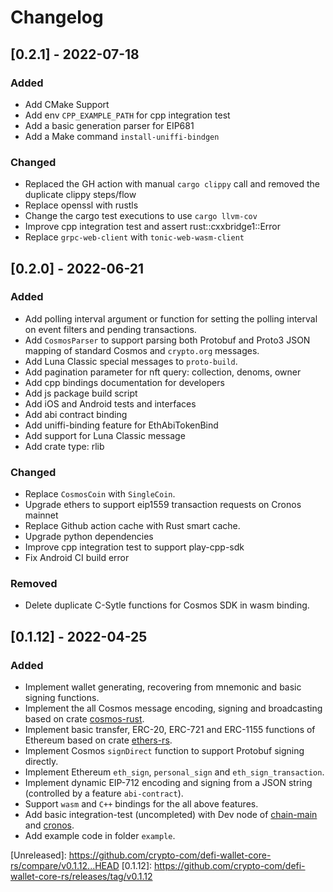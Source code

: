 # Changelog

## [0.2.1] - 2022-07-18
### Added
- Add CMake Support
- Add env `CPP_EXAMPLE_PATH` for cpp integration test
- Add a basic generation parser for EIP681
- Add a Make command `install-uniffi-bindgen`

### Changed
- Replaced the GH action with manual `cargo clippy` call and removed the duplicate clippy steps/flow
- Replace openssl with rustls
- Change the cargo test executions to use `cargo llvm-cov`
- Improve cpp integration test and assert rust::cxxbridge1::Error
- Replace `grpc-web-client` with `tonic-web-wasm-client`

## [0.2.0] - 2022-06-21
### Added
- Add polling interval argument or function for setting the polling interval on event filters and pending transactions.
- Add `CosmosParser` to support parsing both Protobuf and Proto3 JSON mapping of standard Cosmos and `crypto.org` messages.
- Add Luna Classic special messages to `proto-build`.
- Add pagination parameter for nft query: collection, denoms, owner
- Add cpp bindings documentation for developers
- Add js package build script
- Add iOS and Android tests and interfaces
- Add abi contract binding
- Add uniffi-binding feature for EthAbiTokenBind
- Add support for Luna Classic message
- Add crate type: rlib

### Changed
- Replace `CosmosCoin` with `SingleCoin`.
- Upgrade ethers to support eip1559 transaction requests on Cronos mainnet
- Replace Github action cache with Rust smart cache.
- Upgrade python dependencies
- Improve cpp integration test to support play-cpp-sdk
- Fix Android CI build error

### Removed
- Delete duplicate C-Sytle functions for Cosmos SDK in wasm binding.

## [0.1.12] - 2022-04-25
### Added
- Implement wallet generating, recovering from mnemonic and basic signing functions.
- Implement the all Cosmos message encoding, signing and broadcasting based on crate [cosmos-rust](https://github.com/cosmos/cosmos-rust).
- Implement basic transfer, ERC-20, ERC-721 and ERC-1155 functions of Ethereum based on crate [ethers-rs](https://github.com/gakonst/ethers-rs).
- Implement Cosmos `signDirect` function to support Protobuf signing directly.
- Implement Ethereum `eth_sign`, `personal_sign` and `eth_sign_transaction`.
- Implement dynamic EIP-712 encoding and signing from a JSON string (controlled by a feature `abi-contract`).
- Support `wasm` and `C++` bindings for the all above features.
- Add basic integration-test (uncompleted) with Dev node of [chain-main](https://github.com/crypto-org-chain/chain-main) and [cronos](https://github.com/crypto-org-chain/cronos).
- Add example code in folder `example`.

\[Unreleased\]: https://github.com/crypto-com/defi-wallet-core-rs/compare/v0.1.12...HEAD
\[0.1.12\]: https://github.com/crypto-com/defi-wallet-core-rs/releases/tag/v0.1.12
